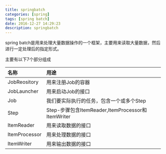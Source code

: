 ```yaml
---
title: springbatch
categories: [spring]
tags: [spring batch]
date: 2016-12-27 14:29:23
description: springbatch
---
```


spring batch是用来处理大量数据操作的一个框架，主要用来读取大量数据，然后进行一定处理后的指定形式。

主要有以下7个部分组成

|名称|用途|
|:-|:-|
|JobReository|用来注册Job的容器|
|JobLauncher|用来启动Job的接口|
|Job|我们要实际执行的任务，包含一个或多个Step|
|Step|Step-步骤包含ItemReader,ItemProcessor和ItemWriter|
|ItemReader|用来读取数据的接口|
|ItemProcessor|用来处理数据的接口|
|ItemWriter|用来输出数据的接口|
